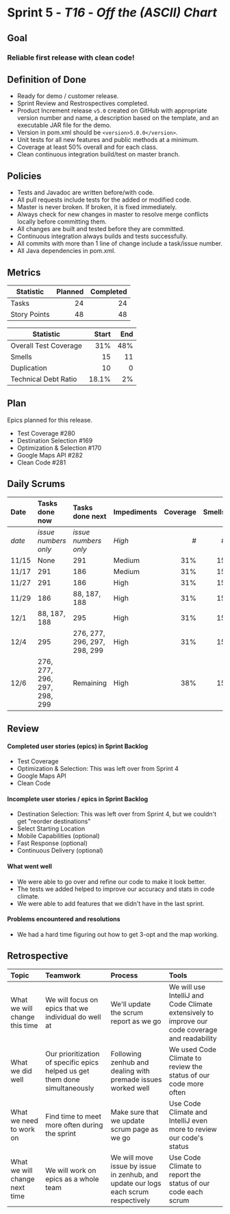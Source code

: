 # Sprint 5 - *T16* - *Off the (ASCII) Chart*

## Goal

### Reliable first release with clean code!

## Definition of Done

* Ready for demo / customer release.
* Sprint Review and Restrospectives completed.
* Product Increment release `v5.0` created on GitHub with appropriate version number and name, a description based on the template, and an executable JAR file for the demo.
* Version in pom.xml should be `<version>5.0.0</version>`.
* Unit tests for all new features and public methods at a minimum.
* Coverage at least 50% overall and for each class.
* Clean continuous integration build/test on master branch.

## Policies

* Tests and Javadoc are written before/with code.  
* All pull requests include tests for the added or modified code.
* Master is never broken.  If broken, it is fixed immediately.
* Always check for new changes in master to resolve merge conflicts locally before committing them.
* All changes are built and tested before they are committed.
* Continuous integration always builds and tests successfully.
* All commits with more than 1 line of change include a task/issue number.
* All Java dependencies in pom.xml.


## Metrics

Statistic | Planned | Completed
--- | ---: | ---:
Tasks |  24   | 24
Story Points |  48  | 48 


Statistic | Start | End
--- | ---: | ---:
Overall Test Coverage | 31% | 48% 
Smells | 15 | 11 
Duplication | 10 | 0 
Technical Debt Ratio | 18.1% | 2% 

## Plan

Epics planned for this release.

* Test Coverage #280
* Destination Selection #169
* Optimization & Selection #170
* Google Maps API #282
* Clean Code #281

## Daily Scrums

Date | Tasks done now | Tasks done next | Impediments | Coverage | Smells | Duplication | Technical Debt Ratio
:--- | :--- | :--- | :--- | ---: | ---: | ---: | ---:
*date* | *issue numbers only* | *issue numbers only* | *High* | *#* | *#* | *#* | *%*
11/15 | None | 291 | Medium | 31% | 15 | 10 | 18.1%
11/17 | 291 | 186 | Medium | 31% | 15 | 10 | 18.1%
11/27 | 291 | 186 | High | 31% | 15 | 10 | 18.1%
11/29 | 186 | 88, 187, 188 | High | 31% | 15 | 10 | 18.1%
12/1 | 88, 187, 188 | 295 | High | 31% | 15 | 10 | 18.1%
12/4 | 295 | 276, 277, 296, 297, 298, 299 | High | 31% | 15 | 10 | 18.1%
12/6 | 276, 277, 296, 297, 298, 299 | Remaining | High | 38% | 15 | 10 | 18.1%
 

## Review

#### Completed user stories (epics) in Sprint Backlog 
* Test Coverage
* Optimization & Selection: This was left over from Sprint 4 
* Google Maps API
* Clean Code 

#### Incomplete user stories / epics in Sprint Backlog 
* Destination Selection: This was left over from Sprint 4, but we couldn't get "reorder destinations"
* Select Starting Location
* Mobile Capabilities (optional)
* Fast Response (optional)
* Continuous Delivery (optional)

#### What went well
* We were able to go over and refine our code to make it look better.
* The tests we added helped to improve our accuracy and stats in code climate.
* We were able to add features that we didn't have in the last sprint.

#### Problems encountered and resolutions
* We had a hard time figuring out how to get 3-opt and the map working.

## Retrospective

Topic | Teamwork | Process | Tools
:--- | :--- | :--- | :---
What we will change this time | We will focus on epics that we individual do well at | We'll update the scrum report as we go | We will use IntelliJ and Code Climate extensively to improve our code coverage and readability
What we did well | Our prioritization of specific epics helped us get them done simultaneously | Following zenhub and dealing with premade issues worked well | We used Code Climate to review the status of our code more often
What we need to work on | Find time to meet more often during the sprint | Make sure that we update scrum page as we go | Use Code Climate and IntelliJ even more to review our code's status
What we will change next time | We will work on epics as a whole team | We will move issue by issue in zenhub, and update our logs each scrum respectively | Use Code Climate to report the status of our code each scrum
